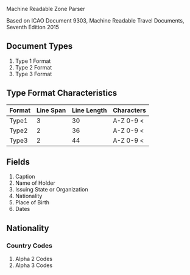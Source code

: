 Machine Readable Zone Parser

Based on ICAO Document 9303, Machine Readable Travel Documents, Seventh Edition 2015

## Document Types
1. Type 1 Format
2. Type 2 Format
3. Type 3 Format

## Type Format Characteristics

| Format        | Line Span     | Line Length  | Characters   |
| ------------- | ------------- | -----------  | -----------  |
| Type1         | 3             | 30           | A-Z 0-9 <    | 
| Type2         | 2             | 36           | A-Z 0-9 <    | 
| Type3         | 2             | 44           | A-Z 0-9 <    | 

## Fields
1. Caption
2. Name of Holder
3. Issuing State or Organization 
4. Nationality
5. Place of Birth
6. Dates


## Nationality
### Country Codes
1. Alpha 2 Codes
2. Alpha 3 Codes
